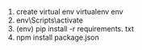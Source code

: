 1. create virtual env virtualenv env
2. env\Scripts\activate
3. (env) pip install -r requirements. txt
4. npm install package.json
